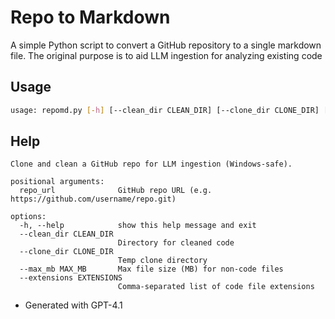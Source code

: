 # Repo to Markdown
A simple Python script to convert a GitHub repository to a single markdown file. The original purpose is to aid LLM ingestion for analyzing existing code

<!-- # Examples -->


## Usage
```sh
usage: repomd.py [-h] [--clean_dir CLEAN_DIR] [--clone_dir CLONE_DIR] [--max_mb MAX_MB] [--extensions EXTENSIONS] repo_url
```

## Help
```
Clone and clean a GitHub repo for LLM ingestion (Windows-safe).

positional arguments:
  repo_url              GitHub repo URL (e.g. https://github.com/username/repo.git)

options:
  -h, --help            show this help message and exit
  --clean_dir CLEAN_DIR
                        Directory for cleaned code
  --clone_dir CLONE_DIR
                        Temp clone directory
  --max_mb MAX_MB       Max file size (MB) for non-code files
  --extensions EXTENSIONS
                        Comma-separated list of code file extensions
```
* Generated with GPT-4.1
